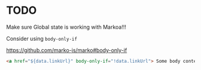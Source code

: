 TODO
====

Make sure Global state is working with Markoa!!!

Consider using `body-only-if`

https://github.com/marko-js/marko#body-only-if

```html
<a href="${data.linkUrl}" body-only-if="!data.linkUrl"> Some body content</a>
```
